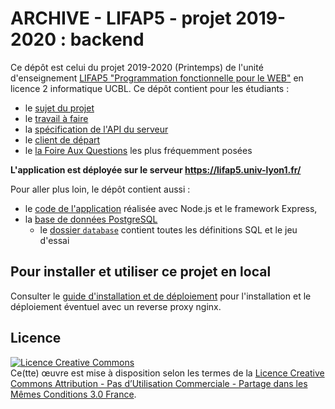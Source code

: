 ARCHIVE - LIFAP5 - projet 2019-2020 : backend
===================================

Ce dépôt est celui du projet 2019-2020 (Printemps) de l'unité d'enseignement [LIFAP5 "Programmation fonctionnelle pour le WEB"](https://perso.liris.cnrs.fr/romuald.thion/dokuwiki/doku.php?id=enseignement:lifap5:start) en licence 2 informatique UCBL. Ce dépôt contient pour les étudiants :

* le [sujet du projet](SUJET.md)
* le [travail à faire](client/README.md)
* la [spécification de l'API du serveur](https://lifap5.univ-lyon1.fr/api-docs)
* le [client de départ](./client/)
* le [la Foire Aux Questions](./FAQ.md) les plus fréquemment posées


**L'application est déployée sur le serveur <https://lifap5.univ-lyon1.fr/>**


Pour aller plus loin, le dépôt contient aussi :

* le [code de l'application](src/) réalisée avec Node.js et le framework Express,
* la [base de données PostgreSQL](./database/schema.png)
  * le [dossier `database`](./database/) contient toutes les définitions SQL et le jeu d'essai



Pour installer et utiliser ce projet en local
---------------------------------------------

Consulter le [guide d'installation et de déploiement](./DEPLOYMENT.md) pour l'installation et le déploiement éventuel avec un reverse proxy nginx.



Licence
-------

<a rel="license" href="http://creativecommons.org/licenses/by-nc-sa/3.0/fr/"><img alt="Licence Creative Commons" style="border-width:0" src="https://i.creativecommons.org/l/by-nc-sa/3.0/fr/88x31.png" /></a><br />Ce(tte) œuvre est mise à disposition selon les termes de la <a rel="license" href="http://creativecommons.org/licenses/by-nc-sa/3.0/fr/">Licence Creative Commons Attribution - Pas d’Utilisation Commerciale - Partage dans les Mêmes Conditions 3.0 France</a>.

